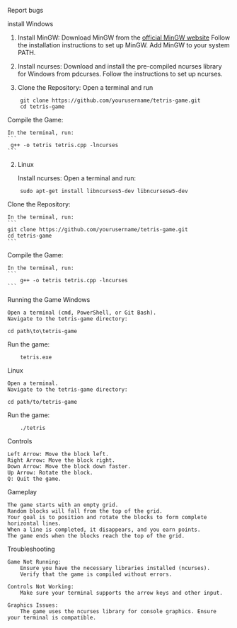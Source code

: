 Report bugs

install
Windows

   1) Install MinGW:
        Download MinGW from the [official MinGW website](http://www.mingw.org/)
        Follow the installation instructions to set up MinGW.
        Add MinGW to your system PATH.

   2) Install ncurses:
        Download and install the pre-compiled ncurses library for Windows from pdcurses.
        Follow the instructions to set up ncurses.

   3) Clone the Repository:
        Open a terminal and run
```
    git clone https://github.com/yourusername/tetris-game.git
    cd tetris-game
```
Compile the Game:

    In the terminal, run:
    ```
     g++ -o tetris tetris.cpp -lncurses
    ```

    
2) Linux

    Install ncurses:
        Open a terminal and run:
```
    sudo apt-get install libncurses5-dev libncursesw5-dev
```
Clone the Repository:

    In the terminal, run:
    ```
    git clone https://github.com/yourusername/tetris-game.git
    cd tetris-game
    ```
Compile the Game:

    In the terminal, run:
    ```
        g++ -o tetris tetris.cpp -lncurses
    ```



    
Running the Game
Windows

    Open a terminal (cmd, PowerShell, or Git Bash).
    Navigate to the tetris-game directory:

```
cd path\to\tetris-game
```
Run the game:

```
    tetris.exe
```

Linux

    Open a terminal.
    Navigate to the tetris-game directory:

```
cd path/to/tetris-game
```

Run the game:
```
    ./tetris
```

Controls

    Left Arrow: Move the block left.
    Right Arrow: Move the block right.
    Down Arrow: Move the block down faster.
    Up Arrow: Rotate the block.
    Q: Quit the game.

Gameplay

    The game starts with an empty grid.
    Random blocks will fall from the top of the grid.
    Your goal is to position and rotate the blocks to form complete horizontal lines.
    When a line is completed, it disappears, and you earn points.
    The game ends when the blocks reach the top of the grid.

Troubleshooting

    Game Not Running:
        Ensure you have the necessary libraries installed (ncurses).
        Verify that the game is compiled without errors.

    Controls Not Working:
        Make sure your terminal supports the arrow keys and other input.

    Graphics Issues:
        The game uses the ncurses library for console graphics. Ensure your terminal is compatible.
